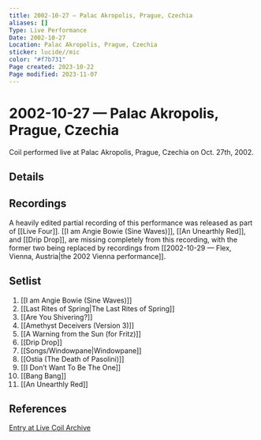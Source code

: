 ```yaml
---
title: 2002-10-27 — Palac Akropolis, Prague, Czechia
aliases: []
Type: Live Performance
Date: 2002-10-27
Location: Palac Akropolis, Prague, Czechia
sticker: lucide//mic
color: "#f7b731"
Page created: 2023-10-22
Page modified: 2023-11-07
---
```


# 2002-10-27 — Palac Akropolis, Prague, Czechia

Coil performed live at Palac Akropolis, Prague, Czechia on Oct. 27th, 2002.

## Details


## Recordings

A heavily edited partial recording of this performance was released as part of [[Live Four]]. [[I am Angie Bowie (Sine Waves)]], [[An Unearthly Red]], and [[Drip Drop]], are missing completely from this recording, with the former two being replaced by recordings from [[2002-10-29 — Flex, Vienna, Austria|the 2002 Vienna performance]].

## Setlist
1. [[I am Angie Bowie (Sine Waves)]]
2. [[Last Rites of Spring|The Last Rites of Spring]]
3. [[Are You Shivering?]]
4. [[Amethyst Deceivers (Version 3)]]
5. [[A Warning from the Sun (for Fritz)]]
6. [[Drip Drop]]
7. [[Songs/Windowpane|Windowpane]]
8. [[Ostia (The Death of Pasolini)]]
9. [[I Don’t Want To Be The One]]
10. [[Bang Bang]]
11. [[An Unearthly Red]]

## References

[Entry at Live Coil Archive](https://live-coil-archive.com/2002-sept-oct/2002-palac-akropolis/)
